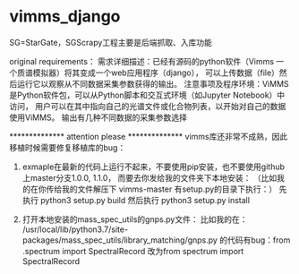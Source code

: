 # vimms_django
SG=StarGate，SGScrapy工程主要是后端抓取、入库功能

original requirements：
需求详细描述：已经有源码的python软件（Vimms 一个质谱模拟器）将其变成一个web应用程序（django），
可以上传数据（file）然后运行它以观察从不同数据采集参数获得的输出。
注意事项及程序环境：ViMMS是Python软件包，可以从Python脚本和交互式环境（如Jupyter Notebook）中访问，
用户可以在其中指向自己的光谱文件或化合物列表，以开始对自己的数据使用ViMMS。 
输出有几种不同数据的采集参数选择


************** attention please **************
vimms库还非常不成熟，因此移植时候需要修复移植库的bug：
1. exmaple在最新的代码上运行不起来，不要使用pip安装，也不要使用github上master分支1.0.0, 1.1.0，
  而要去你发给我的文件夹下本地安装：
（比如我的在你传给我的文件解压下 vimms-master 有setup.py的目录下执行：）
先执行 python3 setup.py build
然后执行 python3 setup.py install

2. 打开本地安装的mass_spec_utils的gnps.py文件：
比如我的在： /usr/local/lib/python3.7/site-packages/mass_spec_utils/library_matching/gnps.py
的代码有bug：from .spectrum import SpectralRecord 改为from spectrum import SpectralRecord


